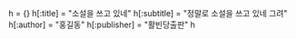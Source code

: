 h = {}
h[:title] = "소설을 쓰고 있네"
h[:subtitle] = "정말로 소설을 쓰고 있네 그려"
h[:author] = "홍길동"
h[:publisher] = "활빈당출판"
h
